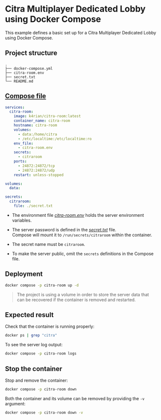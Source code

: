 Citra Multiplayer Dedicated Lobby using Docker Compose
=====
This example defines a basic set up for a Citra Multiplayer Dedicated Lobby using Docker Compose. 

## Project structure
```shell
.
├── docker-compose.yml
├── citra-room.env
├── secret.txt
└── README.md
```

## [Compose file](docker-compose.yml)
```yaml
services:
  citra-room:
    image: k4rian/citra-room:latest
    container_name: citra-room
    hostname: citra-room
    volumes:
      - data:/home/citra
      - /etc/localtime:/etc/localtime:ro
    env_file:
      - citra-room.env
    secrets:
      - citraroom
    ports:
      - 24872:24872/tcp
      - 24872:24872/udp
    restart: unless-stopped

volumes:
  data:

secrets:
  citraroom:
    file: ./secret.txt
```

* The environment file *[citra-room.env](citra-room.env)* holds the server environment variables.

* The server password is defined in the *[secret.txt](secret.txt)* file.<br>
Compose will mount it to `/run/secrets/citraroom` within the container.

* The secret name must be `citraroom`.  

* To make the server public, omit the `secrets` definitions in the Compose file.

## Deployment
```bash
docker compose -p citra-room up -d
```
> The project is using a volume in order to store the server data that can be recovered if the container is removed and restarted.

## Expected result
Check that the container is running properly:
```bash
docker ps | grep "citra"
```

To see the server log output:
```bash
docker compose -p citra-room logs
```

## Stop the container
Stop and remove the container:
```bash
docker compose -p citra-room down
```

Both the container and its volume can be removed by providing the `-v` argument:
```bash
docker compose -p citra-room down -v
```